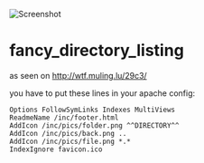 ![Screenshot](https://github.com/tdegeling/fancy_directory_listing/blob/master/screenshot.png?raw=true)

fancy_directory_listing
=======================

as seen on http://wtf.muling.lu/29c3/

you have to put these lines in your apache config:
```
Options FollowSymLinks Indexes MultiViews
ReadmeName /inc/footer.html
AddIcon /inc/pics/folder.png ^^DIRECTORY^^
AddIcon /inc/pics/back.png ..
AddIcon /inc/pics/file.png *.*
IndexIgnore favicon.ico
```
